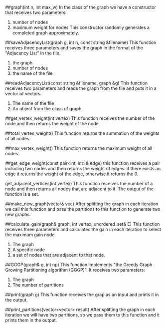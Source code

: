 ##graph(int n, int max_w) 
In the class of the graph we have a constructor that receives two parameters:
1. number of nodes
2. maximum weight for nodes 
This constructor randomly generates a completed graph approximately.

##saveAdjacencyList(graph g, int n, const string &filename)
This function receives three parameters and saves the graph in the format of the "Adjacency List" in the file. 
1. the graph
2. number of nodes
3. the name of the file

##readAdjacencyList(const string &filename, graph &g)
This function receives two parameters and reads the graph from the file and puts it in a vector of vectors.
1. The name of the file
2. An object from the class of graph

##get_vertex_weight(int vertex) 
This function receives the number of the node and then returns the weight of the node

##total_vertex_weight()
This function returns the summation of the weights of all nodes.

##max_vertex_weight()
This function returns the maximum weight of all nodes.

##get_edge_weight(const pair<int, int>& edge)
this function receives a pair including two nodes and then returns the weight of edges:
if there exists an edge it returns the weight of the edge, otherwise it returns the 0.

get_adjacent_vertices(int vertex)
This function receives the number of a node and then returns all nodes that are adjacent to it.
The output of the function is a set<int>.

##make_new_graph(vector<int>& vec)
After splitting the graph in each iteration we call this function and pass the partitions to this function to generate two new graphs.

##calculate_gain(graph& graph, int vertex, unordered_set<int>& E)
This function receives three parameters and calculates the gain in each iteration to select the maximum gain node.
1. The graph
2. A specific node
3. a set of nodes that are adjacent to that node.

##GGGP(graph& g, int np)
This function implements "the Greedy Graph Growing Partitioning algorithm (GGGP)".
It receives two parameters:
1. The graph
2. The number of partitions

##print(graph g)
This function receives the grap as an input and prints it in the output.

##print_partitions(vector<vector<int>> result)
After splitting the graph in each iteration we will have two partitions, so we pass them to this function and it prints them in the output.
